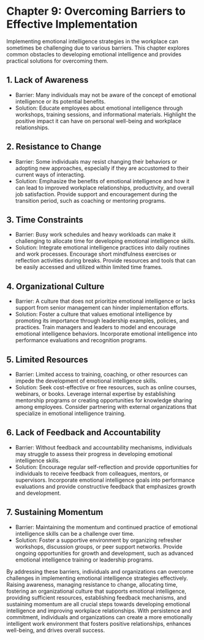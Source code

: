 Chapter 9: Overcoming Barriers to Effective Implementation
==========================================================

Implementing emotional intelligence strategies in the workplace can sometimes be challenging due to various barriers. This chapter explores common obstacles to developing emotional intelligence and provides practical solutions for overcoming them.

**1. Lack of Awareness**
------------------------

* Barrier: Many individuals may not be aware of the concept of emotional intelligence or its potential benefits.
* Solution: Educate employees about emotional intelligence through workshops, training sessions, and informational materials. Highlight the positive impact it can have on personal well-being and workplace relationships.

**2. Resistance to Change**
---------------------------

* Barrier: Some individuals may resist changing their behaviors or adopting new approaches, especially if they are accustomed to their current ways of interacting.
* Solution: Emphasize the benefits of emotional intelligence and how it can lead to improved workplace relationships, productivity, and overall job satisfaction. Provide support and encouragement during the transition period, such as coaching or mentoring programs.

**3. Time Constraints**
-----------------------

* Barrier: Busy work schedules and heavy workloads can make it challenging to allocate time for developing emotional intelligence skills.
* Solution: Integrate emotional intelligence practices into daily routines and work processes. Encourage short mindfulness exercises or reflection activities during breaks. Provide resources and tools that can be easily accessed and utilized within limited time frames.

**4. Organizational Culture**
-----------------------------

* Barrier: A culture that does not prioritize emotional intelligence or lacks support from senior management can hinder implementation efforts.
* Solution: Foster a culture that values emotional intelligence by promoting its importance through leadership examples, policies, and practices. Train managers and leaders to model and encourage emotional intelligence behaviors. Incorporate emotional intelligence into performance evaluations and recognition programs.

**5. Limited Resources**
------------------------

* Barrier: Limited access to training, coaching, or other resources can impede the development of emotional intelligence skills.
* Solution: Seek cost-effective or free resources, such as online courses, webinars, or books. Leverage internal expertise by establishing mentorship programs or creating opportunities for knowledge sharing among employees. Consider partnering with external organizations that specialize in emotional intelligence training.

**6. Lack of Feedback and Accountability**
------------------------------------------

* Barrier: Without feedback and accountability mechanisms, individuals may struggle to assess their progress in developing emotional intelligence skills.
* Solution: Encourage regular self-reflection and provide opportunities for individuals to receive feedback from colleagues, mentors, or supervisors. Incorporate emotional intelligence goals into performance evaluations and provide constructive feedback that emphasizes growth and development.

**7. Sustaining Momentum**
--------------------------

* Barrier: Maintaining the momentum and continued practice of emotional intelligence skills can be a challenge over time.
* Solution: Foster a supportive environment by organizing refresher workshops, discussion groups, or peer support networks. Provide ongoing opportunities for growth and development, such as advanced emotional intelligence training or leadership programs.

By addressing these barriers, individuals and organizations can overcome challenges in implementing emotional intelligence strategies effectively. Raising awareness, managing resistance to change, allocating time, fostering an organizational culture that supports emotional intelligence, providing sufficient resources, establishing feedback mechanisms, and sustaining momentum are all crucial steps towards developing emotional intelligence and improving workplace relationships. With persistence and commitment, individuals and organizations can create a more emotionally intelligent work environment that fosters positive relationships, enhances well-being, and drives overall success.
